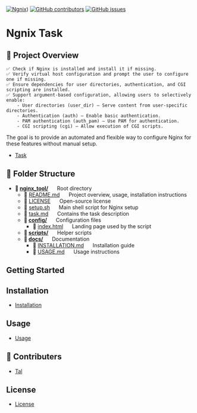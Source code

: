 [![Ngnix](https://img.shields.io/badge/Ngnix%20Task-8A2BE2)]([https://img.shields.io/badge/Ngnix%20Task-8A2BE2)) [![GitHub contributors](https://img.shields.io/github/contributors/mendelsontal/ngnix_tool)](https://github.com/mendelsontal/ngnix_tool/graphs/contributors) [![GitHub issues](https://img.shields.io/github/issues/mendelsontal/ngnix_tool)](https://github.com/mendelsontal/ngnix_tool/issues)
# Ngnix Task
<!-- ABOUT THE PROJECT -->
## 📌 Project Overview
    ✅ Check if Nginx is installed and install it if missing.
    ✅ Verify virtual host configuration and prompt the user to configure one if missing.
    ✅ Ensure dependencies for user directories, authentication, and CGI scripting are installed.
    ✅ Support argument-based configuration, allowing users to selectively enable:
        - User directories (user_dir) – Serve content from user-specific directories.
        - Authentication (auth) – Enable basic authentication.
        - PAM authentication (auth_pam) – Use PAM for authentication.
        - CGI scripting (cgi) – Allow execution of CGI scripts.

The goal is to provide an automated and flexible way to configure Nginx for these features without manual setup.

- [Task](./task.md)

<!-- FOLDER STRACTURE -->
## 📁 Folder Structure
- **📁 <span style="display: inline-block; margin-right: 20px;">[nginx_tool/](./)</span>** Root directory  
  - 📄 <span style="display: inline-block; margin-right: 20px;">[README.md](./README.md)</span> Project overview, usage, installation instructions  
  - 📄 <span style="display: inline-block; margin-right: 20px;">[LICENSE](./LICENSE)</span> Open-source license  
  - 📜 <span style="display: inline-block; margin-right: 20px;">[setup.sh](./setup.sh)</span> Main shell script for Nginx setup  
  - 📄 <span style="display: inline-block; margin-right: 20px;">[task.md](./task.md)</span> Contains the task description  
  - **📂 <span style="display: inline-block; margin-right: 20px;">[config/](./config)</span>** Configuration files  
    - 📄 <span style="display: inline-block; margin-right: 20px;">[index.html](./config/index.html)</span> Landing page used by the script  
  - **📂 <span style="display: inline-block; margin-right: 20px;">[scripts/](./scripts)</span>** Helper scripts  
  - **📂 <span style="display: inline-block; margin-right: 20px;">[docs/](./docs)</span>** Documentation  
    - 📄 <span style="display: inline-block; margin-right: 20px;">[INSTALLATION.md](./docs/INSTALLATION.md)</span> Installation guide  
    - 📄 <span style="display: inline-block; margin-right: 20px;">[USAGE.md](./docs/USAGE.md)</span> Usage instructions  

<!-- GETTING STARTED -->
## Getting Started


<!-- Installation -->
## Installation
- [Installation](./docs/INSTALLATION.md)
  
<!-- USAGE -->
## Usage
- [Usage](./docs/USAGE.md)

<!-- CONTRIBUTERS -->
## 👥 Contributers
- [Tal](https://github.com/mendelsontal)

<!-- LICENSE -->
## License
- [License](./LICENSE)